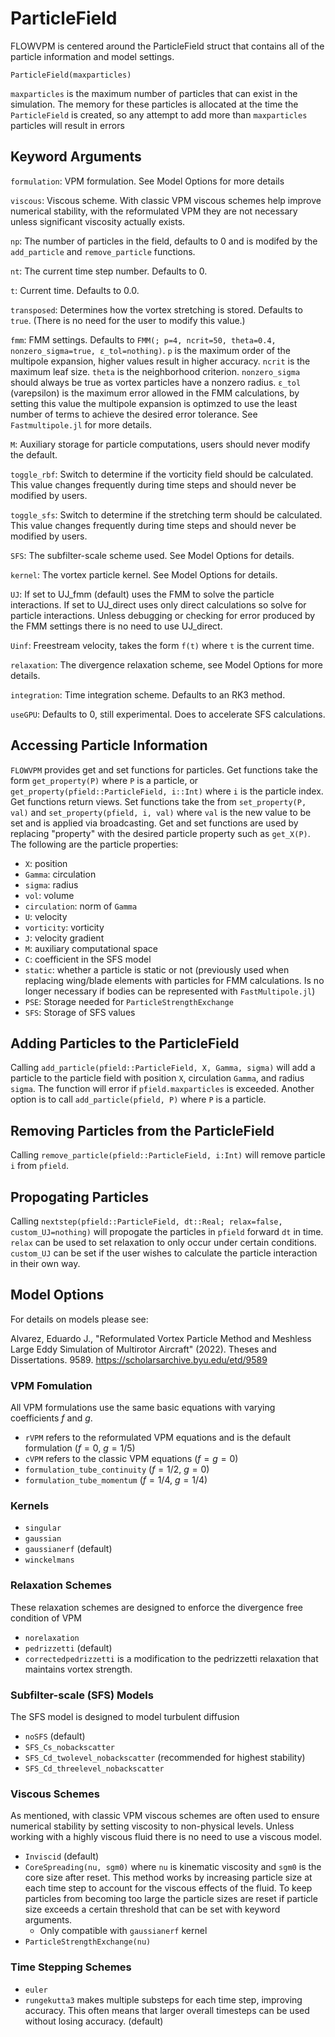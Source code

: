 # ParticleField
FLOWVPM is centered around the ParticleField struct that contains all of the particle information and model settings.

`ParticleField(maxparticles)`

`maxparticles` is the maximum number of particles that can exist in the simulation. The memory for these particles is allocated at the time the `ParticleField` is created, so any attempt to add more than `maxparticles` particles will result in errors

## Keyword Arguments
`formulation`: VPM formulation. See Model Options for more details


`viscous`: Viscous scheme. With classic VPM viscous schemes help improve numerical stability, with the reformulated VPM they are not necessary unless significant viscosity actually exists.

`np`: The number of particles in the field, defaults to 0 and is modifed by the `add_particle` and `remove_particle` functions.

`nt`: The current time step number. Defaults to 0.

`t`: Current time. Defaults to 0.0.

`transposed`: Determines how the vortex stretching is stored. Defaults to `true`. (There is no need for the user to modify this value.)

`fmm`: FMM settings. Defaults to `FMM(; p=4, ncrit=50, theta=0.4, nonzero_sigma=true, ε_tol=nothing)`. `p` is the maximum order of the multipole expansion, higher values result in higher accuracy. `ncrit` is the maximum leaf size. `theta` is the neighborhood criterion. `nonzero_sigma` should always be true as vortex particles have a nonzero radius. `ε_tol` (varepsilon) is the maximum error allowed in the FMM calculations, by setting this value the multipole expansion is optimzed to use the least number of terms to achieve the desired error tolerance. See `Fastmultipole.jl` for more details.

`M`: Auxiliary storage for particle computations, users should never modify the default.

`toggle_rbf`: Switch to determine if the vorticity field should be calculated. This value changes frequently during time steps and should never be modified by users.

`toggle_sfs`: Switch to determine if the stretching term should be calculated. This value changes frequently during time steps and should never be modified by users.

`SFS`: The subfilter-scale scheme used. See Model Options for details.

`kernel`: The vortex particle kernel. See Model Options for details.

`UJ`: If set to UJ_fmm (default) uses the FMM to solve the particle interactions. If set to UJ_direct uses only direct calculations so solve for particle interactions. Unless debugging or checking for error produced by the FMM settings there is no need to use UJ_direct.

`Uinf`: Freestream velocity, takes the form `f(t)` where `t` is the current time.

`relaxation`: The divergence relaxation scheme, see Model Options for more details.

`integration`: Time integration scheme. Defaults to an RK3 method.

`useGPU`: Defaults to 0, still experimental. Does to accelerate SFS calculations.

## Accessing Particle Information
`FLOWVPM` provides get and set functions for particles. Get functions take the form `get_property(P)` where `P` is a particle, or `get_property(pfield::ParticleField, i::Int)` where `i` is the particle index. Get functions return views. Set functions take the from `set_property(P, val)` and `set_property(pfield, i, val)` where `val` is the new value to be set and is applied via broadcasting. Get and set functions are used by replacing "property" with the desired particle property such as `get_X(P)`. The following are the particle properties: 
- `X`: position
- `Gamma`: circulation
- `sigma`: radius
- `vol`: volume
- `circulation`: norm of `Gamma`
- `U`: velocity
- `vorticity`: vorticity 
- `J`: velocity gradient
- `M`: auxiliary computational space
- `C`: coefficient in the SFS model
- `static`: whether a particle is static or not (previously used when replacing wing/blade elements with particles for FMM calculations. Is no longer necessary if bodies can be represented with `FastMultipole.jl`)
- `PSE`: Storage needed for `ParticleStrengthExchange`
- `SFS`: Storage of SFS values

## Adding Particles to the ParticleField
Calling `add_particle(pfield::ParticleField, X, Gamma, sigma)` will add a particle to the particle field with position `X`, circulation `Gamma`, and radius `sigma`. The function will error if `pfield.maxparticles` is exceeded. Another option is to call `add_particle(pfield, P)` where `P` is a particle.

## Removing Particles from the ParticleField
Calling `remove_particle(pfield::ParticleField, i:Int)` will remove particle `i` from `pfield`.

## Propogating Particles
Calling `nextstep(pfield::ParticleField, dt::Real; relax=false, custom_UJ=nothing)` will propogate the particles in `pfield` forward `dt` in time. `relax` can be used to set relaxation to only occur under certain conditions. `custom_UJ` can be set if the user wishes to calculate the particle interaction in their own way.

## Model Options
For details on models please see:

Alvarez, Eduardo J., "Reformulated Vortex Particle Method and Meshless Large Eddy Simulation of Multirotor Aircraft" (2022). Theses and Dissertations. 9589.
https://scholarsarchive.byu.edu/etd/9589

### VPM Fomulation
All VPM formulations use the same basic equations with varying coefficients $f$ and $g$.
- `rVPM` refers to the reformulated VPM equations and is the default formulation ($f=0$, $g=1/5$)
- `cVPM` refers to the classic VPM equations ($f=g=0$)
- `formulation_tube_continuity` ($f=1/2$, $g=0$)
- `formulation_tube_momentum` ($f=1/4$, $g=1/4$)

### Kernels
- `singular`
- `gaussian`
- `gaussianerf` (default)
- `winckelmans`

### Relaxation Schemes
These relaxation schemes are designed to enforce the divergence free condition of VPM

- `norelaxation`
- `pedrizzetti` (default)
- `correctedpedrizzetti` is a modification to the pedrizzetti relaxation that maintains vortex strength.

### Subfilter-scale (SFS) Models
The SFS model is designed to model turbulent diffusion

- `noSFS` (default)
- `SFS_Cs_nobackscatter`
- `SFS_Cd_twolevel_nobackscatter` (recommended for highest stability)
- `SFS_Cd_threelevel_nobackscatter`

### Viscous Schemes
As mentioned, with classic VPM viscous schemes are often used to ensure numerical stability by setting viscosity to non-physical levels. Unless working with a highly viscous fluid there is no need to use a viscous model.

- `Inviscid` (default)
- `CoreSpreading(nu, sgm0)` where `nu` is kinematic viscosity and `sgm0` is the core size after reset. This method works by increasing particle size at each time step to account for the viscous effects of the fluid. To keep particles from becoming too large the particle sizes are reset if particle size exceeds a certain threshold that can be set with keyword arguments. 
  - Only compatible with `gaussianerf` kernel
- `ParticleStrengthExchange(nu)`

### Time Stepping Schemes
- `euler`
- `rungekutta3` makes multiple substeps for each time step, improving accuracy. This often means that larger overall timesteps can be used without losing accuracy. (default)